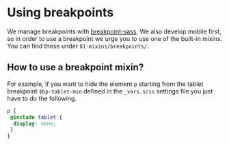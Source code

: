 # Using breakpoints

We manage breakpoints with [breakpoint-sass](http://breakpoint-sass.com/). We
also develop mobile first, so in order to use a breakpoint we urge you to use
one of the built-in mixins. You can find these under `01-mixins/breakpoints/`.

## How to use a breakpoint mixin?

For example, if you want to hide the element `p` starting from the tablet
breakpoint `$bp-tablet-min` defined in the `_vars.scss` settings file you just
have to do the following.

```scss
p {
 @include tablet {
  display: none;
 }
}
```
